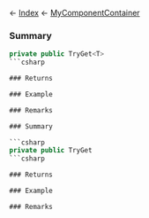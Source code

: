 ← [Index](Api-Index) ← [MyComponentContainer](VRage.Game.Components.MyComponentContainer)

### Summary

```csharp
private public TryGet<T>
```csharp

### Returns

### Example

### Remarks

### Summary

```csharp
private public TryGet
```csharp

### Returns

### Example

### Remarks

